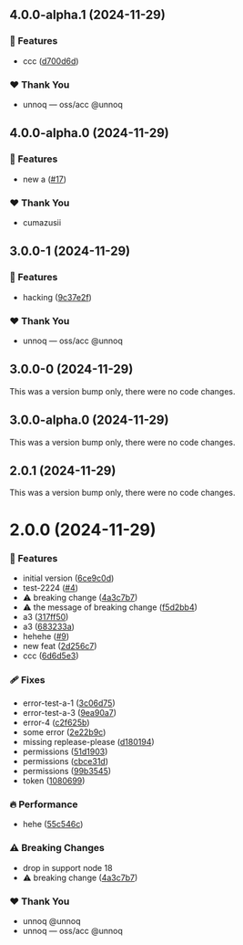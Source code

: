## 4.0.0-alpha.1 (2024-11-29)

### 🚀 Features

- ccc ([d700d6d](https://github.com/unnoq/unnoq-monorepo-release-playground/commit/d700d6d))

### ❤️ Thank You

- unnoq — oss/acc @unnoq

## 4.0.0-alpha.0 (2024-11-29)

### 🚀 Features

- new a ([#17](https://github.com/unnoq/unnoq-monorepo-release-playground/pull/17))

### ❤️ Thank You

- cumazusii

## 3.0.0-1 (2024-11-29)

### 🚀 Features

- hacking ([9c37e2f](https://github.com/unnoq/unnoq-monorepo-release-playground/commit/9c37e2f))

### ❤️ Thank You

- unnoq — oss/acc @unnoq

## 3.0.0-0 (2024-11-29)

This was a version bump only, there were no code changes.

## 3.0.0-alpha.0 (2024-11-29)

This was a version bump only, there were no code changes.

## 2.0.1 (2024-11-29)

This was a version bump only, there were no code changes.

# 2.0.0 (2024-11-29)

### 🚀 Features

- initial version ([6ce9c0d](https://github.com/unnoq/unnoq-monorepo-release-playground/commit/6ce9c0d))
- test-2224 ([#4](https://github.com/unnoq/unnoq-monorepo-release-playground/pull/4))
- ⚠️  breaking change ([4a3c7b7](https://github.com/unnoq/unnoq-monorepo-release-playground/commit/4a3c7b7))
- ⚠️  the message of breaking change ([f5d2bb4](https://github.com/unnoq/unnoq-monorepo-release-playground/commit/f5d2bb4))
- a3 ([317ff50](https://github.com/unnoq/unnoq-monorepo-release-playground/commit/317ff50))
- a3 ([683233a](https://github.com/unnoq/unnoq-monorepo-release-playground/commit/683233a))
- hehehe ([#9](https://github.com/unnoq/unnoq-monorepo-release-playground/pull/9))
- new feat ([2d256c7](https://github.com/unnoq/unnoq-monorepo-release-playground/commit/2d256c7))
- ccc ([6d6d5e3](https://github.com/unnoq/unnoq-monorepo-release-playground/commit/6d6d5e3))

### 🩹 Fixes

- error-test-a-1 ([3c06d75](https://github.com/unnoq/unnoq-monorepo-release-playground/commit/3c06d75))
- error-test-a-3 ([9ea90a7](https://github.com/unnoq/unnoq-monorepo-release-playground/commit/9ea90a7))
- error-4 ([c2f625b](https://github.com/unnoq/unnoq-monorepo-release-playground/commit/c2f625b))
- some error ([2e22b9c](https://github.com/unnoq/unnoq-monorepo-release-playground/commit/2e22b9c))
- missing replease-please ([d180194](https://github.com/unnoq/unnoq-monorepo-release-playground/commit/d180194))
- permissions ([51d1903](https://github.com/unnoq/unnoq-monorepo-release-playground/commit/51d1903))
- permissions ([cbce31d](https://github.com/unnoq/unnoq-monorepo-release-playground/commit/cbce31d))
- permissions ([99b3545](https://github.com/unnoq/unnoq-monorepo-release-playground/commit/99b3545))
- token ([1080699](https://github.com/unnoq/unnoq-monorepo-release-playground/commit/1080699))

### 🔥 Performance

- hehe ([55c546c](https://github.com/unnoq/unnoq-monorepo-release-playground/commit/55c546c))

### ⚠️  Breaking Changes

- drop in support node 18
- ⚠️  breaking change ([4a3c7b7](https://github.com/unnoq/unnoq-monorepo-release-playground/commit/4a3c7b7))

### ❤️ Thank You

- unnoq @unnoq
- unnoq — oss/acc @unnoq